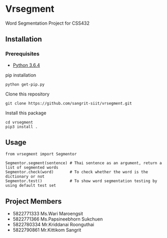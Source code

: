 # Vrsegment

Word Segmentation Project for CSS432

## Installation

### Prerequisites

* [Python 3.6.4](https://www.python.org)


pip installation
```
python get-pip.py
```

Clone this repository
```
git clone https://github.com/sangrit-siit/vrsegment.git
```

Install this package
```
cd vrsegment
pip3 install .
```

## Usage
```
from vrsegment import Segmentor

Segmentor.segment(sentence) # Thai sentence as an argument, return a list of segmented words
Segmentor.check(word)       # To check whether the word is the dictionary or not
Segmentor.test()            # To show word segmentation testing by using default test set
```

## Project Members
* 5822771333 Ms.Wari Maroengsit
* 5822771366 Ms.Papsineebhorn Sukchuen	
* 5822780334 Mr.Kriddanai Roonguthai
* 5822790861 Mr.Kittikom Sangrit
